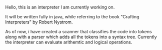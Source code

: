 Hello, this is an interpreter I am currently working on.

It will be written fully in java, while referring to the book "Crafting Interpreters" by Robert Nystrom.

As of now, i have created a scanner that classifies the code into tokens along with a parser which adds all the tokens into a syntax tree.
Currently the interpreter can evaluate arithemtic and logical operations.